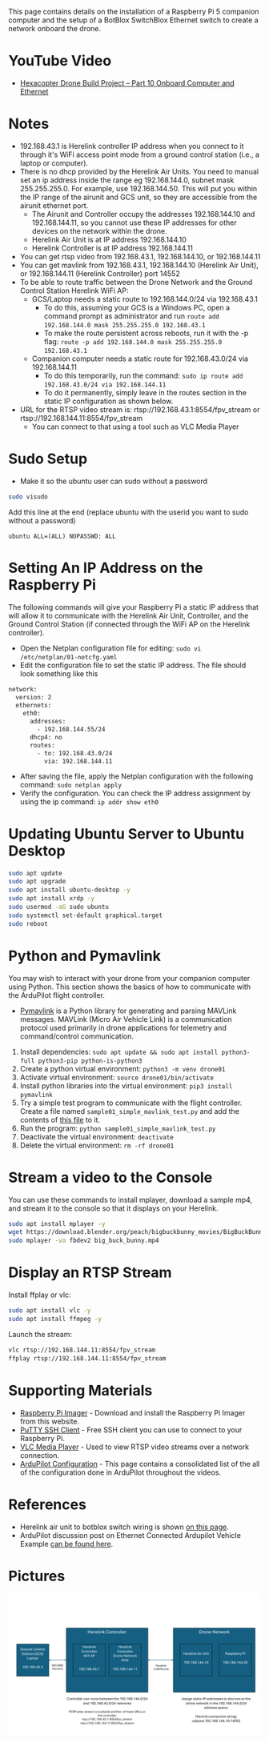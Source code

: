 This page contains details on the installation of a Raspberry Pi 5 companion computer and the setup of a BotBlox SwitchBlox Ethernet switch to create a network onboard the drone.

# YouTube Video
- [Hexacopter Drone Build Project – Part 10 Onboard Computer and Ethernet](https://youtu.be/5UbClGg2NsM)


# Notes
- 192.168.43.1 is Herelink controller IP address when you connect to it through it's WiFi access point mode from a ground control station (i.e., a laptop or computer).
- There is no dhcp provided by the Herelink Air Units. You need to manual set an ip address inside the range eg 192.168.144.0, subnet mask 255.255.255.0. For example, use 192.168.144.50. This will put you within the IP range of the airunit and GCS unit, so they are accessible from the airunit ethernet port.
  - The Airunit and Controller occupy the addresses 192.168.144.10 and 192.168.144.11, so you cannot use these IP addresses for other devices on the network within the drone.
  - Herelink Air Unit is at IP address 192.168.144.10
  - Herelink Controller is at IP address 192.168.144.11
- You can get rtsp video from 192.168.43.1, 192.168.144.10, or 192.168.144.11
- You can get mavlink from 192.168.43.1, 192.168.144.10 (Herelink Air Unit), or 192.168.144.11 (Herelink Controller) port 14552
- To be able to route traffic between the Drone Network and the Ground Control Station Herelink WiFi AP:
  - GCS/Laptop needs a static route to 192.168.144.0/24 via 192.168.43.1
    - To do this, assuming your GCS is a Windows PC, open a command prompt as administrator and run `route add 192.168.144.0 mask 255.255.255.0 192.168.43.1`
    - To make the route persistent across reboots, run it with the -p flag: `route -p add 192.168.144.0 mask 255.255.255.0 192.168.43.1`
  - Companion computer needs a static route for 192.168.43.0/24 via 192.168.144.11
    - To do this temporarily, run the command: `sudo ip route add 192.168.43.0/24 via 192.168.144.11`
    - To do it permanently, simply leave in the routes section in the static IP configuration as shown below.
- URL for the RTSP video stream is: rtsp://192.168.43.1:8554/fpv_stream or rtsp://192.168.144.11:8554/fpv_stream
  - You can connect to that using a tool such as VLC Media Player


# Sudo Setup
- Make it so the ubuntu user can sudo without a password
```sh
sudo visudo
```
Add this line at the end (replace ubuntu with the userid you want to sudo without a password)

```sudo
ubuntu ALL=(ALL) NOPASSWD: ALL
```


# Setting An IP Address on the Raspberry Pi
The following commands will give your Raspberry Pi a static IP address that will allow it to communicate with the Herelink Air Unit, Controller, and the Ground Control Station (if connected through the WiFi AP on the Herelink controller). 

- Open the Netplan configuration file for editing: `sudo vi /etc/netplan/01-netcfg.yaml`
- Edit the configuration file to set the static IP address. The file should look something like this
```
network:
  version: 2
  ethernets:
    eth0:
      addresses:
        - 192.168.144.55/24
      dhcp4: no
      routes:
        - to: 192.168.43.0/24
          via: 192.168.144.11
```
- After saving the file, apply the Netplan configuration with the following command: `sudo netplan apply`
- Verify the configuration. You can check the IP address assignment by using the ip command: `ip addr show eth0`


# Updating Ubuntu Server to Ubuntu Desktop
```sh
sudo apt update
sudo apt upgrade
sudo apt install ubuntu-desktop -y
sudo apt install xrdp -y
sudo usermod -aG sudo ubuntu
sudo systemctl set-default graphical.target
sudo reboot
```


# Python and Pymavlink
You may wish to interact with your drone from your companion computer using Python. This section shows the basics of how to communicate with the ArduPilot flight controller.

- [Pymavlink](https://github.com/ArduPilot/pymavlink) is a Python library for generating and parsing MAVLink messages. MAVLink (Micro Air Vehicle Link) is a communication protocol used primarily in drone applications for telemetry and command/control communication.

1. Install dependencies: `sudo apt update && sudo apt install python3-full python3-pip python-is-python3`
1. Create a python virtual environment: `python3 -m venv drone01`
1. Activate virtual environment: `source drone01/bin/activate`
1. Install python libraries into the virtual environment: `pip3 install pymavlink`
1. Try a simple test program to communicate with the flight controller. Create a file named `sample01_simple_mavlink_test.py` and add the contents of [this file](../../src/sample01_simple_mavlink_test/sample01_simple_mavlink_test.py) to it.
1. Run the program: `python sample01_simple_mavlink_test.py`
1. Deactivate the virtual environment: `deactivate`
1. Delete the virtual environment: `rm -rf drone01`


# Stream a video to the Console
You can use these commands to install mplayer, download a sample mp4, and stream it to the console so that it displays on your Herelink.
```sh
sudo apt install mplayer -y
wget https://download.blender.org/peach/bigbuckbunny_movies/BigBuckBunny_320x180.mp4 -O big_buck_bunny.mp4
sudo mplayer -vo fbdev2 big_buck_bunny.mp4
```


# Display an RTSP Stream
Install ffplay or vlc:
```sh
sudo apt install vlc -y
sudo apt install ffmpeg -y
```

Launch the stream:
```sh
vlc rtsp://192.168.144.11:8554/fpv_stream
ffplay rtsp://192.168.144.11:8554/fpv_stream
```

# Supporting Materials
- [Raspberry Pi Imager](https://www.raspberrypi.com/software/) - Download and install the Raspberry Pi Imager from this website.
- [PuTTY SSH Client](https://www.putty.org/) - Free SSH client you can use to connect to your Raspberry Pi.
- [VLC Media Player](https://www.videolan.org/) - Used to view RTSP video streams over a network connection.
- [ArduPilot Configuration](../ArduPilot-Config/ArduPilot-Config.md) - This page contains a consolidated list of the all of the configuration done in ArduPilot throughout the videos.


# References 
- Herelink air unit to botblox switch wiring is shown [on this page](https://ardupilot.org/copter/docs/common-ethernet-vehicle.html).
- ArduPilot discussion post on Ethernet Connected Ardupilot Vehicle Example [can be found here](https://discuss.ardupilot.org/t/ethernet-connected-ardupilot-vehicle-example/117942).


# Pictures
![Herelink Network Overview](./images/herelink-network-overview.png)